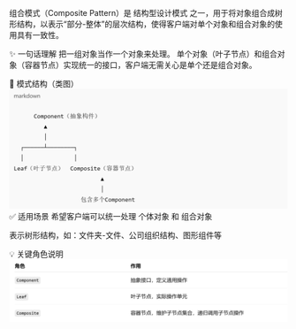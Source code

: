 组合模式（Composite Pattern）是 结构型设计模式 之一，用于将对象组合成树形结构，以表示“部分-整体”的层次结构，使得客户端对单个对象和组合对象的使用具有一致性。

✨ 一句话理解
把一组对象当作一个对象来处理。 单个对象（叶子节点）和组合对象（容器节点）实现统一的接口，客户端无需关心是单个还是组合对象。

🧱 模式结构（类图）
![img.png](image/img.png)
✅ 适用场景
希望客户端可以统一处理 个体对象 和 组合对象

表示树形结构，如：文件夹-文件、公司组织结构、图形组件等

💡 关键角色说明
![img_1.png](image/img_1.png)